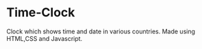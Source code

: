 # Time-Clock
Clock which shows time and date in various countries.
Made using HTML,CSS and Javascript.
